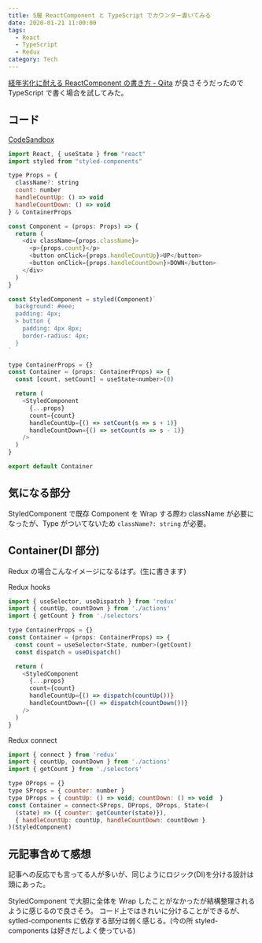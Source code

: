 ```yaml
---
title: 5層 ReactComponent と TypeScript でカウンター書いてみる
date: 2020-01-21 11:00:00
tags:
  - React
  - TypeScript
  - Redux
category: Tech
---
```


[経年劣化に耐える ReactComponent の書き方 \- Qiita](https://qiita.com/Takepepe/items/41e3e7a2f612d7eb094a#comment-9e55cb6f442777882e65)
が良さそうだったので TypeScript で書く場合を試してみた。

## コード

[CodeSandbox](https://codesandbox.io/s/typescript-react-5layer-sczy6)

```js
import React, { useState } from "react"
import styled from "styled-components"

type Props = {
  className?: string
  count: number
  handleCountUp: () => void
  handleCountDown: () => void
} & ContainerProps

const Component = (props: Props) => {
  return (
    <div className={props.className}>
      <p>{props.count}</p>
      <button onClick={props.handleCountUp}>UP</button>
      <button onClick={props.handleCountDown}>DOWN</button>
    </div>
  )
}

const StyledComponent = styled(Component)`
  background: #eee;
  padding: 4px;
  > button {
    padding: 4px 8px;
    border-radius: 4px;
  }
`

type ContainerProps = {}
const Container = (props: ContainerProps) => {
  const [count, setCount] = useState<number>(0)

  return (
    <StyledComponent
      {...props}
      count={count}
      handleCountUp={() => setCount(s => s + 1)}
      handleCountDown={() => setCount(s => s - 1)}
    />
  )
}

export default Container
```

## 気になる部分

StyledComponent で既存 Component を Wrap する際わ className が必要になったが、Type がついてないため
`className?: string` が必要。

## Container(DI 部分)

Redux の場合こんなイメージになるはず。(生に書きます)

Redux hooks

```js
import { useSelector, useDispatch } from 'redux'
import { countUp, countDown } from './actions'
import { getCount } from './selectors'

type ContainerProps = {}
const Container = (props: ContainerProps) => {
  const count = useSelector<State, number>(getCount)
  const dispatch = useDispatch()

  return (
    <StyledComponent
      {...props}
      count={count}
      handleCountUp={() => dispatch(countUp())}
      handleCountDown={() => dispatch(countDown())}
    />
  )
}
```

Redux connect

```js
import { connect } from 'redux'
import { countUp, countDown } from './actions'
import { getCount } from './selectors'

type OProps = {}
type SProps = { counter: number }
type DProps = { countUp: () => void; countDown: () => void  }
const Container = connect<SProps, DProps, OProps, State>(
  (state) => ({ counter: getCounter(state)}),
  { handleCountUp: countUp, handleCountDown: countDown }
)(StyledComponent)

```

## 元記事含めて感想

記事への反応でも言ってる人が多いが、同じようにロジック(DI)を分ける設計は頭にあった。

StyledComponent で大胆に全体を Wrap したことがなかったが結構整理されるように感じるので良さそう。
コード上ではきれいに分けることができるが、sytled-components に依存する部分は弱く感じる。(今の所 styled-components は好きだしよく使っている)

